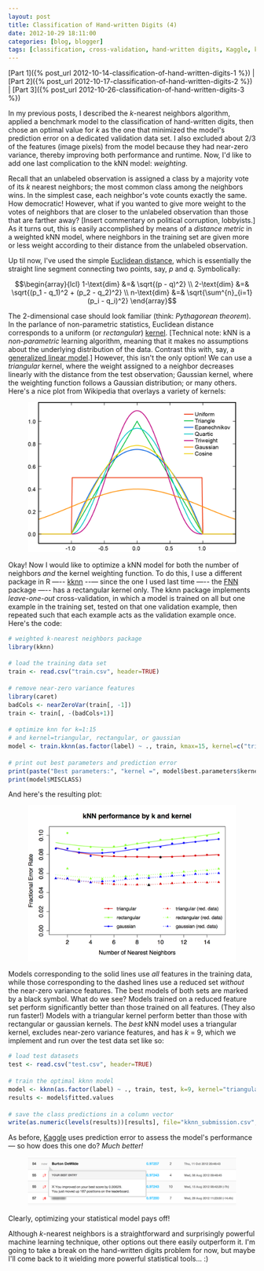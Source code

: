 ```yaml
---
layout: post
title: Classification of Hand-written Digits (4)
date: 2012-10-29 18:11:00
categories: [blog, blogger]
tags: [classification, cross-validation, hand-written digits, Kaggle, kNN, R]
---
```


[Part 1]({% post_url 2012-10-14-classification-of-hand-written-digits-1 %}) | [Part 2]({% post_url 2012-10-17-classification-of-hand-written-digits-2 %}) | [Part 3]({% post_url 2012-10-26-classification-of-hand-written-digits-3 %})

In my previous posts, I described the _k_-nearest neighbors algorithm, applied a benchmark model to the classification of hand-written digits, then chose an optimal value for _k_ as the one that minimized the model's prediction error on a dedicated validation data set. I also excluded about 2/3 of the features (image pixels) from the model because they had near-zero variance, thereby improving both performance and runtime. Now, I'd like to add one last complication to the kNN model: _weighting_.

Recall that an unlabeled observation is assigned a class by a majority vote of its _k_ nearest neighbors; the most common class among the neighbors wins. In the simplest case, each neighbor's vote counts exactly the same. How democratic! However, what if you wanted to give more weight to the votes of neighbors that are closer to the unlabeled observation than those that are farther away? [Insert commentary on political corruption, lobbyists.] As it turns out, this is easily accomplished by means of a _distance metric_ in a weighted kNN model, where neighbors in the training set are given more or less weight according to their distance from the unlabeled observation.

Up til now, I've used the simple [Euclidean distance](http://en.wikipedia.org/wiki/Euclidean_distance), which is essentially the straight line segment connecting two points, say, $p$ and $q$. Symbolically:

$$\begin{array}{lcl}
1-\text{dim} &=& \sqrt{(p - q)^2} \\
2-\text{dim} &=& \sqrt{(p_1 - q_1)^2 + (p_2 - q_2)^2} \\
n-\text{dim} &=& \sqrt{\sum^{n}_{i=1}(p_i - q_i)^2}
\end{array}$$

The 2-dimensional case should look familiar (think: _Pythagorean theorem_). In the parlance of non-parametric statistics, Euclidean distance corresponds to a uniform (or _rectangular_) [kernel](http://en.wikipedia.org/wiki/Kernel_(statistics)). [Technical note: kNN is a _non-parametric_ learning algorithm, meaning that it makes no assumptions about the underlying distribution of the data. Contrast this with, say, a [generalized linear model](http://en.wikipedia.org/wiki/Generalized_linear_model).] However, this isn't the only option! We can use a _triangular_ kernel, where the weight assigned to a neighbor decreases linearly with the distance from the test observation; Gaussian kernel, where the weighting function follows a Gaussian distribution; or many others. Here's a nice plot from Wikipedia that overlays a variety of kernels:

<figure>
  <img src="/assets/images/kernels.png" alt="kernels.png" width="600">
</figure>

Okay! Now I would like to optimize a kNN model for both the number of neighbors _and_ the kernel weighting function. To do this, I use a different package in R —-- [kknn](http://cran.r-project.org/web/packages/kknn/index.html) --— since the one I used last time —-- the [FNN](http://cran.r-project.org/web/packages/FNN/index.html) package —-- has a rectangular kernel only. The kknn package implements _leave-one-out_ cross-validation, in which a model is trained on all but one example in the training set, tested on that one validation example, then repeated such that each example acts as the validation example once. Here's the code:

```r
# weighted k-nearest neighbors package
library(kknn)
 
# load the training data set
train <- read.csv("train.csv", header=TRUE)
 
# remove near-zero variance features
library(caret)
badCols <- nearZeroVar(train[, -1])
train <- train[, -(badCols+1)]
 
# optimize knn for k=1:15
# and kernel=triangular, rectangular, or gaussian
model <- train.kknn(as.factor(label) ~ ., train, kmax=15, kernel=c("triangular","rectangular","gaussian"))
 
# print out best parameters and prediction error
print(paste("Best parameters:", "kernel =", model$best.parameters$kernel, ", k =", model$best.parameters$k))
print(model$MISCLASS)
```

And here's the resulting plot:

<figure>
  <img src="/assets/images/knnPerformance_vs_kAndKernel_10kSet.png" alt="knnPerformance_vs_kAndKernel_10kSet.png" width="600">
</figure>

Models corresponding to the solid lines use _all_ features in the training data, while those corresponding to the dashed lines use a reduced set _without_ the near-zero variance features. The best models of both sets are marked by a black symbol. What do we see? Models trained on a reduced feature set perform significantly better than those trained on all features. (They also run faster!) Models with a triangular kernel perform better than those with rectangular or gaussian kernels. The _best_ kNN model uses a triangular kernel, excludes near-zero variance features, and has _k_ = 9, which we implement and run over the test data set like so:

```r
# load test datasets
test <- read.csv("test.csv", header=TRUE)
 
# train the optimal kknn model
model <- kknn(as.factor(label) ~ ., train, test, k=9, kernel="triangular")
results <- model$fitted.values
 
# save the class predictions in a column vector
write(as.numeric(levels(results))[results], file="kknn_submission.csv", ncolumns=1)
```

As before, [Kaggle](http://www.kaggle.com/) uses prediction error to assess the model's performance — so how does this one do? _Much better!_

<figure>
  <img src="/assets/images/ranking_bestKnn.png" alt="ranking_bestKnn.png" width="600">
</figure>

Clearly, optimizing your statistical model pays off!

Although _k_-nearest neighbors is a straightforward and surprisingly powerful machine learning technique, other options out there easily outperform it. I'm going to take a break on the hand-written digits problem for now, but maybe I'll come back to it wielding more powerful statistical tools... :)
